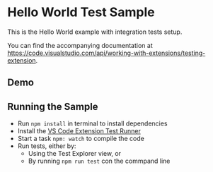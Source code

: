 # Hello World Test Sample

This is the Hello World example with integration tests setup.

You can find the accompanying documentation at https://code.visualstudio.com/api/working-with-extensions/testing-extension.

## Demo

## Running the Sample

- Run `npm install` in terminal to install dependencies
- Install the [VS Code Extension Test Runner](https://marketplace.visualstudio.com/items?itemName=ms-vscode.extension-test-runner)
- Start a task `npm: watch` to compile the code
- Run tests, either by:
	- Using the Test Explorer view, or
	- By running `npm run test` con the commpand line

